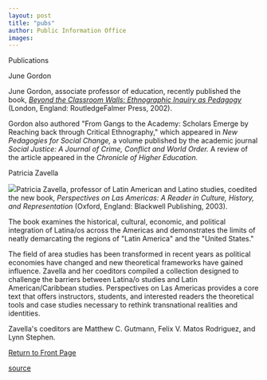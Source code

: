 ```yaml
---
layout: post
title: "pubs"
author: Public Information Office
images:
---
```


Publications

June Gordon

June Gordon, associate professor of education, recently published the book, [_Beyond the Classroom Walls: Ethnographic Inquiry as Pedagogy_][1] (London, England: RoutledgeFalmer Press, 2002).  

Gordon also authored "From Gangs to the Academy: Scholars Emerge by Reaching back through Critical Ethnography," which appeared in _New Pedagogies for Social Change,_ a volume published by the academic journal _Social Justice: A Journal of Crime, Conflict and World Order._ A review of the article appeared in the _Chronicle of Higher Education._  

Patricia Zavella

![][2]Patricia Zavella, professor of Latin American and Latino studies, coedited the new book, _Perspectives on Las Americas: A Reader in Culture, History, and Representation_ (Oxford, England: Blackwell Publishing, 2003).  

The book examines the historical, cultural, economic, and political integration of Latina/os across the Americas and demonstrates the limits of neatly demarcating the regions of "Latin America" and the "United States."  

The field of area studies has been transformed in recent years as political economies have changed and new theoretical frameworks have gained influence. Zavella and her coeditors compiled a collection designed to challenge the barriers between Latina/o studies and Latin American/Caribbean studies. Perspectives on Las Americas provides a core text that offers instructors, students, and interested readers the theoretical tools and case studies necessary to rethink transnational realities and identities.  

Zavella's coeditors are Matthew C. Gutmann, Felix V. Matos Rodriguez, and Lynn Stephen.

[Return to Front Page][3]

[1]: http://www.routledge-ny.com/books.cfm?isbn=0415934931&CFID=1182607&CFTOKEN=60659421
[2]: ../art/zavella_bookcover.180.jpg
[3]: http://currents.ucsc.edu/

[source](http://www1.ucsc.edu/currents/02-03/06-23/pubs.html "Permalink to pubs")
